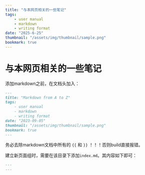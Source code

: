 ```yaml
---
title: "与本网页相关的一些笔记"
tags:
    - user manual
    - markdown
    - writing format
date: "2025-6-25"
thumbnail: "/assets/img/thumbnail/sample.png"
bookmark: true
---
```


# 与本网页相关的一些笔记
添加markdown之前，在文档头加入：

```markdown
---
title: "Markdown from A to Z"
tags:
    - user manual
    - markdown
    - writing format
date: "2023-09-05"
thumbnail: "/assets/img/thumbnail/sample.png"
bookmark: true
---
```

务必去除markdown文档中所有的 `{{` 和 `}}` ！！！否则build直接报错。

建立新页面组时，需要在该目录下添加`index.md`。其内容如下即可：
```markdown
---
---
```
